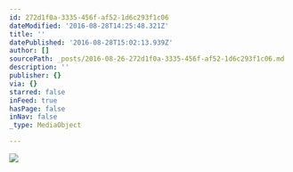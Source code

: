 ```yaml
---
id: 272d1f0a-3335-456f-af52-1d6c293f1c06
dateModified: '2016-08-28T14:25:48.321Z'
title: ''
datePublished: '2016-08-28T15:02:13.939Z'
author: []
sourcePath: _posts/2016-08-26-272d1f0a-3335-456f-af52-1d6c293f1c06.md
description: ''
publisher: {}
via: {}
starred: false
inFeed: true
hasPage: false
inNav: false
_type: MediaObject

---
```

![](https://the-grid-user-content.s3-us-west-2.amazonaws.com/c6f95ded-d033-41b9-89d3-49ef3fbdd40f.jpg)